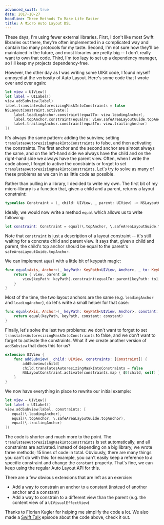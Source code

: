 ```yaml
---
advanced_swift: true
date: 2017-10-27
headline: Three Methods To Make Life Easier
title: A Micro Auto Layout DSL
---
```


These days, I'm using fewer external libraries. First, I don't like most Swift libraries out there, they're often implemented in a complicated way and contain too many protocols for my taste. Second, I'm not sure how they'll be maintained in the future, and most libraries are pretty big -- I don't really want to own that code. Third, I'm too lazy to set up a dependency manager, so I'll keep my projects dependency-free.

However, the other day as I was writing some UIKit code, I found myself annoyed at the verbosity of Auto Layout. Here's some code that I wrote over and over again:

```swift
let view = UIView()
let label = UILabel()
view.addSubview(label)
label.translatesAutoresizingMaskIntoConstraints = false
NSLayoutConstraint.activate([
    label.leadingAnchor.constraint(equalTo: view.leadingAnchor),
    label.topAnchor.constraint(equalTo: view.safeAreaLayoutGuide.topAnchor),
    label.trailingAnchor.constraint(equalTo: view.trailingAnchor)
])
```

It's always the same pattern: adding the subview, setting `translatesAutoresizingMaskIntoConstraints` to false, and then activating the constraints. The first anchor and the second anchor are almost always the same, and on the left-hand side we always have the child and on the right-hand side we always have the parent view. Often, when I write the code above, I forget to active the constraints or forget to set `translatesAutoresizingMaskIntoConstraints`. Let's try to solve as many of these problems as we can in as little code as possible.

Rather than pulling in a library, I decided to write my own. The first bit of my micro-library is a function that, given a child and a parent, returns a layout constraint:

```swift
typealias Constraint = (_ child: UIView, _ parent: UIView) -> NSLayoutConstraint
```

Ideally, we would now write a method `equal` which allows us to write following:

```swift
let constraint: Constraint = equal(\.topAnchor, \.safeAreaLayoutGuide.topAnchor)
```

Note that `constraint` is just a description of a layout constraint -- it's still waiting for a concrete child and parent view. It says that, given a child and parent, the child's top anchor should be equal to the parent's `safeAreaLayoutGuide.topAnchor`.

We can implement `equal` with a little bit of keypath magic:

```swift
func equal<Axis, Anchor>(_ keyPath: KeyPath<UIView, Anchor>, _ to: KeyPath<UIView, Anchor>, constant: CGFloat = 0) -> Constraint where Anchor: NSLayoutAnchor<Axis> {
    return { view, parent in
        view[keyPath: keyPath].constraint(equalTo: parent[keyPath: to], constant: constant)
    }
}
```

Most of the time, the two layout anchors are the same (e.g. `leadingAnchor` and `leadingAnchor`), so let's write a small helper for that case:

```swift
func equal<Axis, Anchor>(_ keyPath: KeyPath<UIView, Anchor>, constant: CGFloat = 0) -> Constraint where Anchor: NSLayoutAnchor<Axis> {
    return equal(keyPath, keyPath, constant: constant)
}
```

Finally, let's solve the last two problems: we don't want to forget to set `translatesAutoresizingMaskIntoConstraints` to false, and we don't want to forget to activate the constraints. What if we create another version of `addSubview` that does this for us?

```swift
extension UIView {
    func addSubview(_ child: UIView, constraints: [Constraint]) {
        addSubview(child)
        child.translatesAutoresizingMaskIntoConstraints = false
        NSLayoutConstraint.activate(constraints.map { $0(child, self) })
    }
}
```

We now have everything in place to rewrite our initial example:

```swift
let view = UIView()
let label = UILabel()
view.addSubview(label, constraints: [
   equal(\.leadingAnchor),
   equal(\.topAnchor, \.safeAreaLayoutGuide.topAnchor),
   equal(\.trailingAnchor)
])
```

The code is shorter and much more to the point. The `translatesAutoresizingMaskIntoConstraints` is set automatically, and all constraints are activated. Instead of depending on a big library, we wrote three methods; 15 lines of code in total. Obviously, there are many things you can't do with this: for example, you can't easily keep a reference to a specific constraint and change the `constant` property. That's fine, we can keep using the regular Auto Layout API for this.

There are a few obvious extensions that are left as an exercise:

- Add a way to constrain an anchor to a constant (instead of another anchor and a constant)
- Add a way to constrain to a different view than the parent (e.g. the content view of a `UIVisualEffectView`)

Thanks to Florian Kugler for helping me simplify the code a lot. We also made a [Swift Talk](https://talk.objc.io/episodes/S01E75-auto-layout-with-key-paths) episode about the code above, check it out.

